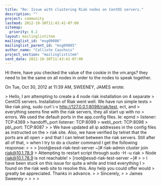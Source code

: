 ```yaml
---
title: "Re: Issue with clustering Riak nodes on CentOS servers."
description: ""
project: community
lastmod: 2012-10-30T11:43:41-07:00
sitemap:
  priority: 0.2
layout: mailinglistitem
mailinglist_id: "msg09086"
mailinglist_parent_id: "msg09085"
author_name: "Callixte Cauchois"
project_section: "mailinglistitem"
sent_date: 2012-10-30T11:43:41-07:00
---
```



Hi there,
have you checked the value of the cookie in the vm.args? they need to be
the same on all nodes in order to the nodes to speak together.

On Tue, Oct 30, 2012 at 11:39 AM, SWEENEY, JAMES  wrote:

&gt; Hello, I am attempting to create a 4 node riak installation on 4 separate
&gt; CentOS servers. Installation of Riak went well. We have run simple tests
&gt; like riak ping, sudo curl \\-v http://127.0.0.1:8098/riak/test, ect, and
&gt; everything seems fine with the riak servers, they all start up with no
&gt; errors. We used the default ports in the app.config files. Ie: epmd
&gt; listener: TCP:4369
&gt; handoff\\_port listener: TCP:8099
&gt; web\\_port: TCP:8098
&gt; pb\\_port: TCP:8087
&gt;
&gt; We have updated all ip addresses in the config files as instructed on the
&gt; riak site. Also, we have verified by telnet that the ports are all open
&gt; and that I can telnet between the riak servers. Still after all of that,
&gt; when I try to do a cluster command I get the following response:
&gt;
&gt;
&gt; [root@essd-riak-test-server ~]# riak-admin cluster join riak@10.1.78.9
&gt; Attempting to restart script through sudo -H -u riak
&gt; Node riak@10.1.78.9 is not reachable!
&gt; [root@essd-riak-test-server ~]#
&gt;
&gt; I have been stuck on this issue for quite a while and tried everything I
&gt; found on the riak web site to resolve this. Any help you could offer would
&gt; greatly be appreciated. Thanks in advance.
&gt;
&gt; Sincerely,
&gt;
&gt; James Sweeney
&gt;
&gt;
&gt;
&gt;

